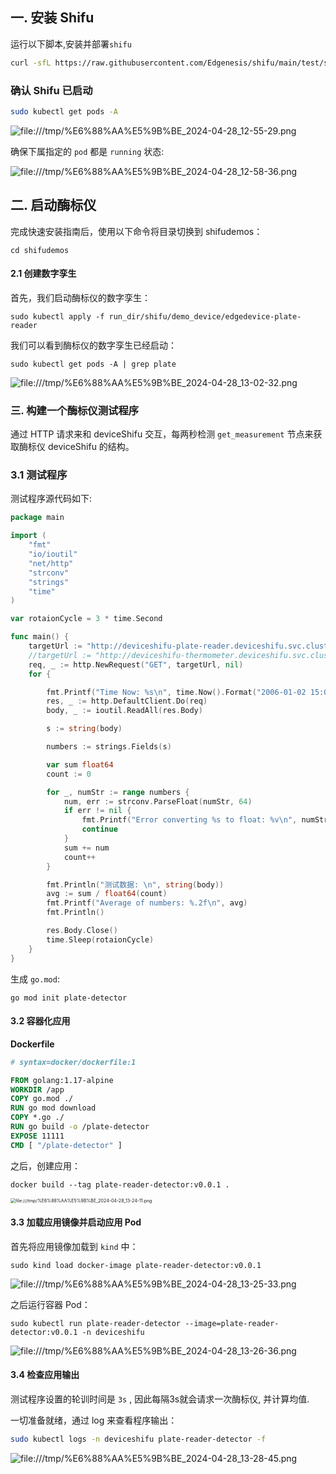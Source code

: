 ## 一. 安装 Shifu

运行以下脚本,安装并部署`shifu`

```bash
curl -sfL https://raw.githubusercontent.com/Edgenesis/shifu/main/test/scripts/shifu-demo-install.sh | sudo sh -
```

### 确认 Shifu 已启动

```bash
sudo kubectl get pods -A
```

![file:///tmp/%E6%88%AA%E5%9B%BE_2024-04-28_12-55-29.png](./assets/截图_2024-04-28_12-55-29.png)

确保下属指定的 `pod` 都是 `running` 状态:

![file:///tmp/%E6%88%AA%E5%9B%BE_2024-04-28_12-58-36.png](./assets/截图_2024-04-28_12-58-36.png)

## 二. 启动酶标仪

完成快速安装指南后，使用以下命令将目录切换到 shifudemos：

```shell
cd shifudemos
```

#### 2.1 创建数字孪生

首先，我们启动酶标仪的数字孪生：

```shell
sudo kubectl apply -f run_dir/shifu/demo_device/edgedevice-plate-reader
```

我们可以看到酶标仪的数字孪生已经启动：

```shell
sudo kubectl get pods -A | grep plate
```

![file:///tmp/%E6%88%AA%E5%9B%BE_2024-04-28_13-02-32.png](./assets/截图_2024-04-28_13-02-32.png)

### 三. 构建一个酶标仪测试程序

通过 HTTP 请求来和 deviceShifu 交互，每两秒检测 `get_measurement` 节点来获取酶标仪  deviceShifu 的结构。

### 3.1 测试程序

测试程序源代码如下:

```go
package main

import (
	"fmt"
	"io/ioutil"
	"net/http"
	"strconv"
	"strings"
	"time"
)

var rotaionCycle = 3 * time.Second

func main() {
	targetUrl := "http://deviceshifu-plate-reader.deviceshifu.svc.cluster.local/get_measurement"
	//targetUrl := "http://deviceshifu-thermometer.deviceshifu.svc.cluster.local/read_value"
	req, _ := http.NewRequest("GET", targetUrl, nil)
	for {

		fmt.Printf("Time Now: %s\n", time.Now().Format("2006-01-02 15:04:05"))
		res, _ := http.DefaultClient.Do(req)
		body, _ := ioutil.ReadAll(res.Body)

		s := string(body)

		numbers := strings.Fields(s)

		var sum float64
		count := 0

		for _, numStr := range numbers {
			num, err := strconv.ParseFloat(numStr, 64)
			if err != nil {
				fmt.Printf("Error converting %s to float: %v\n", numStr, err)
				continue
			}
			sum += num
			count++
		}

		fmt.Println("测试数据: \n", string(body))
		avg := sum / float64(count)
		fmt.Printf("Average of numbers: %.2f\n", avg)
        fmt.Println()

		res.Body.Close()
		time.Sleep(rotaionCycle)
	}
}
```

生成 `go.mod`:

```SHELL
go mod init plate-detector
```

#### 3.2 容器化应用

**Dockerfile**

```dockerfile
# syntax=docker/dockerfile:1

FROM golang:1.17-alpine
WORKDIR /app
COPY go.mod ./
RUN go mod download
COPY *.go ./
RUN go build -o /plate-detector
EXPOSE 11111
CMD [ "/plate-detector" ] 
```

之后，创建应用：

```shell
docker build --tag plate-reader-detector:v0.0.1 .
```

<img src="./assets/截图_2024-04-28_13-24-11.png" alt="file:///tmp/%E6%88%AA%E5%9B%BE_2024-04-28_13-24-11.png" style="zoom:50%;" />

#### 3.3 加载应用镜像并启动应用 Pod

首先将应用镜像加载到 `kind` 中：

```shell
sudo kind load docker-image plate-reader-detector:v0.0.1
```

![file:///tmp/%E6%88%AA%E5%9B%BE_2024-04-28_13-25-33.png](./assets/截图_2024-04-28_13-25-33.png)

之后运行容器 Pod：

```shell
sudo kubectl run plate-reader-detector --image=plate-reader-detector:v0.0.1 -n deviceshifu
```

![file:///tmp/%E6%88%AA%E5%9B%BE_2024-04-28_13-26-36.png](./assets/截图_2024-04-28_13-26-36.png)

#### 3.4 检查应用输出

测试程序设置的轮训时间是 `3s` , 因此每隔3s就会请求一次酶标仪, 并计算均值.

一切准备就绪，通过 log 来查看程序输出：

```bash
sudo kubectl logs -n deviceshifu plate-reader-detector -f
```

![file:///tmp/%E6%88%AA%E5%9B%BE_2024-04-28_13-28-45.png](./assets/截图_2024-04-28_13-28-45.png)